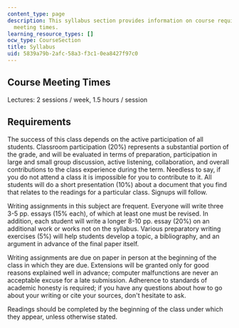 ```yaml
---
content_type: page
description: This syllabus section provides information on course requirements and
  meeting times.
learning_resource_types: []
ocw_type: CourseSection
title: Syllabus
uid: 5839a79b-2afc-58a3-f3c1-0ea8427f97c0
---
```


Course Meeting Times
--------------------

Lectures: 2 sessions / week, 1.5 hours / session

Requirements
------------

The success of this class depends on the active participation of all students. Classroom participation (20%) represents a substantial portion of the grade, and will be evaluated in terms of preparation, participation in large and small group discussion, active listening, collaboration, and overall contributions to the class experience during the term. Needless to say, if you do not attend a class it is impossible for you to contribute to it. All students will do a short presentation (10%) about a document that you find that relates to the readings for a particular class. Signups will follow.

Writing assignments in this subject are frequent. Everyone will write three 3-5 pp. essays (15% each), of which at least one must be revised. In addition, each student will write a longer 8-10 pp. essay (20%) on an additional work or works not on the syllabus. Various preparatory writing exercises (5%) will help students develop a topic, a bibliography, and an argument in advance of the final paper itself.

Writing assignments are due on paper in person at the beginning of the class in which they are due. Extensions will be granted only for good reasons explained well in advance; computer malfunctions are never an acceptable excuse for a late submission. Adherence to standards of academic honesty is required; if you have any questions about how to go about your writing or cite your sources, don't hesitate to ask.

Readings should be completed by the beginning of the class under which they appear, unless otherwise stated.